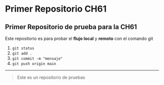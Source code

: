 # Primer Repositorio CH61
## Primer Repositorio de prueba para la CH61
Este repositorio es para probar el **flujo local** y **remoto** con el comando git

1. `git status`
2. `git add .`
3. `git commit -m "mensaje"` 
4. `git push origin main`
_ _ _

>Este es un repositorio de pruebas
